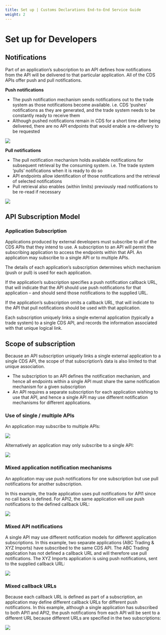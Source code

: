 ```yaml
---
title: Set up | Customs Declarations End-to-End Service Guide
weight: 2
---
```


# Set up for Developers

## Notifications
Part of an application’s subscription to an API defines how notifications from the API will be delivered to that particular application.
All of the CDS APIs offer push and pull notifications.

**Push notifications**

-	The push notification mechanism sends notifications out to the trade system as those notifications become available. i.e. CDS ‘pushes’ notifications as they are generated, and the trade system needs to be constantly ready to receive them
-	Although pushed notifications remain in CDS for a short time after being delivered, there are no API endpoints that would enable a re-delivery to be requested


<img src="figures/Push Notifications.png"/>


**Pull notifications**

-	The pull notification mechanism holds available notifications for subsequent retrieval by the consuming system. i.e. The trade system ‘pulls’ notifications when it is ready to do so
-	API endpoints allow identification of those notifications and the retrieval of selected notifications
-	Pull retrieval also enables (within limits) previously read notifications to be re-read if necessary

<img src="figures/Pull Notifications.png"/>

## API Subscription Model
### Application Subscription
Applications produced by external developers must subscribe to all of the CDS APIs that they intend to use. A subscription to an API will permit the subscribing application to access the endpoints within that API. An application may subscribe to a single API or to multiple APIs.

The details of each application’s subscription determines which mechanism (push or pull) is used for each application.

If the application’s subscription specifies a push notification callback URL, that will indicate that the API should use push notifications for that application – and should send those notifications to the supplied URL.

If the application’s subscription omits a callback URL, that will indicate to the API that pull notifications should be used with that application.

Each subscription uniquely links a single external application (typically a trade system) to a single CDS API, and records the information associated with that unique logical link.

## Scope of subscription
Because an API subscription uniquely links a single external application to a single CDS API, the scope of that subscription’s data is also limited to that unique association.

- The subscription to an API defines the notification mechanism, and hence all endpoints within a single API must share the same notification mechanism for a given subscription
- An API requires a separate subscription for each application wishing to use that API, and hence a single API may use different notification mechanisms for different applications.

### Use of single / multiple APIs
An application may subscribe to multiple APIs:

<img src="figures/Single Mult1.png"/>

Alternatively an application may only subscribe to a single API:

<img src="figures/Single to Single.png"/>

### Mixed application notification mechanisms
An application may use push notifications for one subscription but use pull notifications for another subscription.

In this example, the trade application uses pull notifications for API1 since no call back is defined. For API2, the same application will use push notifications to the defined callback URL:

<img src="figures/Mixed Not1 (1).png"/>

### Mixed API notifications
A single API may use different notification models for different application subscriptions.
In this example, two separate applications (ABC Trading & XYZ Imports) have subscribed to the same CDS API.
The ABC Trading application has not defined a callback URL and will therefore use pull notifications. The XYZ Imports application is using push notifications, sent to the supplied callback URL:

<img src="figures/Mixed API1 (1).png"/>

### Mixed callback URLs
Because each callback URL is defined as part of a subscription, an application may define different callback URLs for different push notifications. In this example, although a single application has subscribed to both API1 and API2, the push notifications from each API will be sent to a different URL because different URLs are specified in the two subscriptions:

<img src="figures/Mixed Callback (1).png"/>
